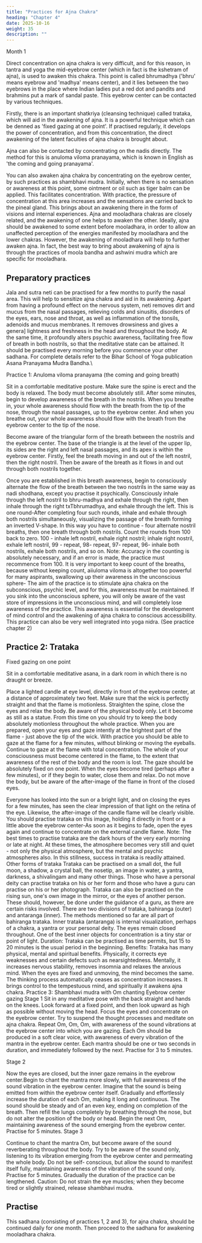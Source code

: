 ```yaml
---
title: "Practices for Ajna Chakra"
heading: "Chapter 4"
date: 2025-10-16
weight: 35
description: ""
---
```



Month 1

Direct concentration on ajna chakra is very difficult, and for this reason, in tantra
and yoga the mid-eyebrow center (which in fact is the kshetram of ajna), is used to
awaken this chakra. This point is called bhrumadhya ('bhru' means eyebrow and 'madhya'
means center), and it lies between the two eyebrows in the place where Indian ladies put
a red dot and pandits and brahmins put a mark of sandal paste. This eyebrow center can
be contacted by various techniques.

Firstly, there is an important shatkriya (cleansing technique) called trataka, which will
aid in the awakening of ajna. It is a powerful technique which can be denned as 'fixed
gazing at one point'. If practised regularly, it develops the power of concentration, and
from this concentration, the direct awakening of the latent faculties of ajna chakra is
brought about.

Ajna can also be contacted by concentrating on the nadis directly. The method for this
is anuloma viloma pranayama, which is known in English as 'the coming and going
pranayama'.

You can also awaken ajna chakra by concentrating on the eyebrow center, by such
practices as shambhavi mudra. Initially, when there is no sensation or awareness at this
point, some ointment or oil such as tiger balm can be applied. This facilitates
concentration. With practice, the pressure of concentration at this area increases and the
sensations are carried back to the pineal gland. This brings about an awakening there in
the form of visions and internal experiences.
Ajna and mooladhara chakras are closely related, and the awakening of one helps to
awaken the other. Ideally, ajna should be awakened to some extent before mooladhara, in
order to allow an unaffected perception of the energies manifested by mooladhara and the
lower chakras. However, the awakening of mooladhara will help to further awaken ajna.
In fact, the best way to bring about awakening of ajna is through the practices of moola
bandha and ashwini mudra which are specific for mooladhara.


## Preparatory practices

Jala and sutra neti can be practised for a few months to purify the nasal area. This
will help to sensitize ajna chakra and aid in its awakening. Apart from having a profound
effect on the nervous system, neti removes dirt and mucus from the nasal passages,
relieving colds and sinusitis, disorders of the eyes, ears, nose and throat, as well as
inflammation of the tonsils, adenoids and mucus membranes. It removes drowsiness and
gives a genera] lightness and freshness in the head and throughout the body. At the same
time, it profoundly alters psychic awareness, facilitating free flow of breath in both
nostrils, so that the meditative state can be attained. It should be practised every morning
before you commence your other sadhana. For complete details refer to the Bihar School
of Yoga publication Asana Pranayama Mudra Bandha.\

Practice 1: Anuloma viloma pranayama (the coming and going breath)

Sit in a comfortable meditative posture. Make sure the spine is erect and the body is
relaxed. The body must become absolutely still. After some minutes, begin to develop
awareness of the breath in the nostrils. When you breathe in, your whole awareness
should flow with the breath from the tip of the nose, through the nasal passages, up to the
eyebrow center. And when you breathe out, your whole awareness should flow with the
breath from the eyebrow center to the tip of the nose.

Become aware of the triangular form of the breath between the nostrils and the
eyebrow center. The base of the triangle is at the level of the upper lip, its sides are the
right and left nasal passages, and its apex is within the eyebrow center. Firstly, feel the
breath moving in and out of the left nostril, then the right nostril. Then be aware of the
breath as it flows in and out through both nostrils together.

Once you are established in this breath awareness, begin to consciously alternate the
flow of the breath between the two nostrils in the same way as nadi shodhana, except you
practise it psychically. Consciously inhale through the left nostril to bhru-madhya and
exhale through the right, then inhale through the right txTbhrumadhya, and exhale
through the left. This is one round-After completing four such rounds, inhale and exhale
through both nostrils simultaneously, visualizing the passage of the breath forming an
inverted V-shape. In this way you have to continue - four alternate nostril breaths, then
one breath through both nostrils. Count the rounds from 100 back to zero.
100 - inhale left nostril, exhale right nostril; inhale right nostril, exhale left nostril, 99 -
repeat, 98- repeat, 97- repeat, 96- inhale both nostrils, exhale both nostrils, and so on.
Note: Accuracy in the counting is absolutely necessary, and if an error is made, the
practice must recommence from 100. It is very important to keep count of the breaths,
because without keeping count, aiiuloma viloma is altogether too powerful for many
aspirants, swallowing up their awareness in the unconscious sphere- The aim of the
practice is to stimulate ajna chakra on the subconscious, psychic level, and for this,
awareness must be maintained.
If you sink into the unconscious sphere, you will only be aware of the vast store of
impressions in the unconscious mind, and will completely lose awareness of the practice.
This awareness is essential for the development of mind control and the awakening of
ajna chakra to conscious accessibility.
This practice can also be very well integrated into yoga nidra. (See practice chapter 2)


## Practice 2: Trataka

Fixed gazing on one point

Sit in a comfortable meditative asana, in a dark room in which there is no draught or
breeze.

Place a lighted candle at eye level, directly in front of the eyebrow center, at a
distance of approximately two feet.
Make sure that the wick is perfectly straight and that the flame is motionless.
Straighten the spine, close the eyes and relax the body.
Be aware of the physical body only. Let it become as still as a statue. From this time
on you should try to keep the body absolutely motionless throughout the whole practice.
When you are prepared, open your eyes and gaze intently at the brightest part of the
flame - just above the tip of the wick.
With practice you should be able to gaze at the flame for a few minutes, without
blinking or moving the eyeballs.
Continue to gaze at the flame with total concentration. The whole of your
consciousness must become centered in the flame, to the extent that awareness of the rest
of the body and the room is lost.
The gaze should be absolutely fixed on one point.
When the eyes become tired (perhaps after a few minutes), or if they begin to water,
close them and relax.
Do not move the body, but be aware of the after-image of the flame in front of the
closed eyes.

Everyone has looked into the sun or a bright light, and on closing the eyes for a few
minutes, has seen the clear impression of that light on the retina of the eye. Likewise, the
after-image of the candle flame will be clearly visible.
You should practise trataka on this image, holding it directly in front or a little above
the eyebrow center-As soon as it begins to fade, open the eyes again and continue to
concentrate on the external candle flame.
Note: The best times to practise trataka are the dark hours of the very early morning
or late at night. At these times, the atmosphere becomes very still and quiet - not only the
physical atmosphere, but the mental and psychic atmospheres also. In this stillness,
success in trataka is readily attained.
Other forms of trataka
Trataka can be practised on a small dot, the full moon, a shadow, a crystal ball, the
nosetip, an image in water, a yantra, darkness, a shivalingam and many other things.
Those who have a personal deity can practise trataka on his or her form and those who
have a guru can practise on his or her photograph. Trataka can also be practised on the
rising sun, one's own image in the mirror, or the eyes of another person. These should,
however, be done under the guidance of a guru, as there are certain risks involved.
There are two divisions of trataka, bahiranga (outer) and antaranga (inner). The
methods mentioned so far are all part of bahiranga trataka. Inner trataka (antaranga) is
internal visualization, perhaps of a chakra, a yantra or your personal deity. The eyes
remain closed throughout. One of the best inner objects for concentration is a tiny star or
point of light.
Duration: Trataka can be practised as time permits, but 15 to 20 minutes is the usual
period in the beginning.
Benefits: Trataka has many physical, mental and spiritual benefits. Physically, it
corrects eye weaknesses and certain defects such as nearsightedness. Mentally, it
increases nervous stability, removes insomnia and relaxes the anxious mind. When the
eyes are fixed and unmoving, the mind becomes the same. The thinking process
automatically ceases as concentration increases. It brings control to the tempestuous
rnind, and spiritually it awakens ajna chakra.
Practice 3: Shambhavi mudra with Om chanting
Eyebrow center gazing
Stage 1
Sit in any meditative pose with the back straight and hands on the knees. Look
forward at a fixed point, and then look upward as high as possible without moving the
head. Focus the eyes and concentrate on the eyebrow center. Try to suspend the thought
processes and meditate on ajna chakra.
Repeat Om, Om, Om, with awareness of the sound vibrations at the eyebrow center
into which you are gazing. Each Оm should be produced in a soft clear voice, with
awareness of every vibration of the mantra in the eyebrow center. Each mantra should be
one or two seconds in duration, and immediately followed by the next. Practise for 3 to 5
minutes.

Stage 2

Now the eyes are closed, but the inner gaze remains in the eyebrow center.Begin to
chant the mantra more slowly, with full awareness of the sound vibration in the eyebrow
center. Imagine that the sound is being emitted from within the eyebrow center itself.
Gradually and effortlessly increase the duration of each Om, making it long and
continuous. The sound should be steady and of an even key, ending on completion of the
breath. Then refill the lungs completely by breathing through the nose, but do not alter
the position of the body or head. Begin the next Om, maintaining awareness of the sound
emerging from the eyebrow center. Practise for 5 minutes.
Stage 3

Continue to chant the mantra Оm, but become aware of the sound reverberating
throughout the body. Try to be aware of the sound only, listening to its vibration
emerging from the eyebrow center and permeating the whole body. Do not be self-
conscious, but allow the sound to manifest itself fully, maintaining awareness of the
vibration of the sound only. Practise for 5 minutes. Gradually the duration of the practice
can be lengthened.
Caution: Do not strain the eye muscles; when they become tired or slightly strained,
release shambhavi mudra.

## Practise

This sadhana (consisting of practices 1, 2 and 3), for ajna chakra, should be continued
daily for one month. Then proceed to the sadhana for awakening mooladhara chakra.
